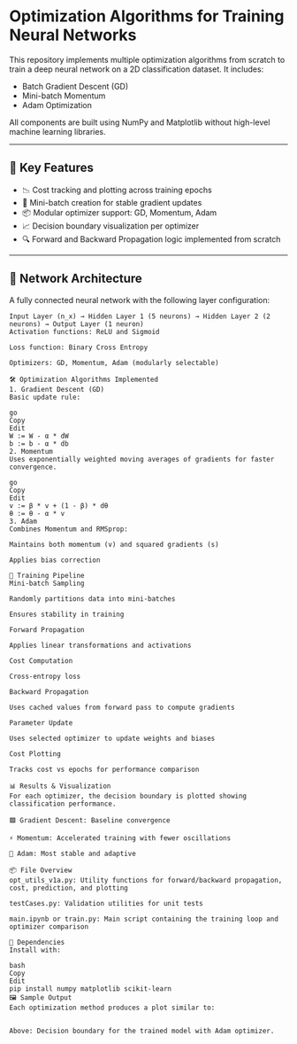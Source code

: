 # Optimization Algorithms for Training Neural Networks 

This repository implements multiple optimization algorithms from scratch to train a deep neural network on a 2D classification dataset. It includes:

- Batch Gradient Descent (GD)
- Mini-batch Momentum
- Adam Optimization

All components are built using NumPy and Matplotlib without high-level machine learning libraries.

---

## 🚀 Key Features

- 📉 Cost tracking and plotting across training epochs
- 🧮 Mini-batch creation for stable gradient updates
- 📦 Modular optimizer support: GD, Momentum, Adam
- 📈 Decision boundary visualization per optimizer
- 🔍 Forward and Backward Propagation logic implemented from scratch

---

## 🧠 Network Architecture

A fully connected neural network with the following layer configuration:

```text
Input Layer (n_x) → Hidden Layer 1 (5 neurons) → Hidden Layer 2 (2 neurons) → Output Layer (1 neuron)
Activation functions: ReLU and Sigmoid

Loss function: Binary Cross Entropy

Optimizers: GD, Momentum, Adam (modularly selectable)

🛠️ Optimization Algorithms Implemented
1. Gradient Descent (GD)
Basic update rule:

go
Copy
Edit
W := W - α * dW
b := b - α * db
2. Momentum
Uses exponentially weighted moving averages of gradients for faster convergence.

go
Copy
Edit
v := β * v + (1 - β) * dθ
θ := θ - α * v
3. Adam
Combines Momentum and RMSprop:

Maintains both momentum (v) and squared gradients (s)

Applies bias correction

🔁 Training Pipeline
Mini-batch Sampling

Randomly partitions data into mini-batches

Ensures stability in training

Forward Propagation

Applies linear transformations and activations

Cost Computation

Cross-entropy loss

Backward Propagation

Uses cached values from forward pass to compute gradients

Parameter Update

Uses selected optimizer to update weights and biases

Cost Plotting

Tracks cost vs epochs for performance comparison

📊 Results & Visualization
For each optimizer, the decision boundary is plotted showing classification performance.

🟩 Gradient Descent: Baseline convergence

⚡ Momentum: Accelerated training with fewer oscillations

🔮 Adam: Most stable and adaptive

📦 File Overview
opt_utils_v1a.py: Utility functions for forward/backward propagation, cost, prediction, and plotting

testCases.py: Validation utilities for unit tests

main.ipynb or train.py: Main script containing the training loop and optimizer comparison

🧪 Dependencies
Install with:

bash
Copy
Edit
pip install numpy matplotlib scikit-learn
🖼️ Sample Output
Each optimization method produces a plot similar to:


Above: Decision boundary for the trained model with Adam optimizer.

